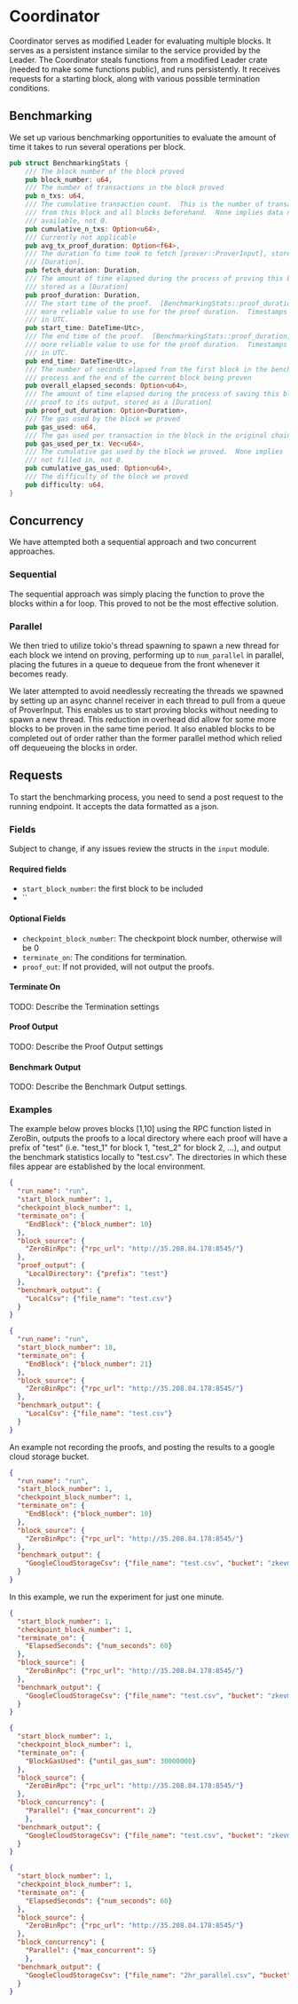 # Coordinator

Coordinator serves as modified Leader for evaluating multiple blocks.  It serves as a persistent instance similar to the service provided by the Leader.  The Coordinator steals functions from a modified Leader crate (needed to make some functions public), and runs persistently.  It receives requests for a starting block, along with various possible termination conditions.

## Benchmarking

We set up various benchmarking opportunities to evaluate the amount of time it takes to run several operations per block.

```rust
pub struct BenchmarkingStats {
    /// The block number of the block proved
    pub block_number: u64,
    /// The number of transactions in the block proved
    pub n_txs: u64,
    /// The cumulative transaction count.  This is the number of transactions
    /// from this block and all blocks beforehand.  None implies data not
    /// available, not 0.
    pub cumulative_n_txs: Option<u64>,
    /// Currently not applicable
    pub avg_tx_proof_duration: Option<f64>,
    /// The duration fo time took to fetch [prover::ProverInput], stored as a
    /// [Duration].
    pub fetch_duration: Duration,
    /// The amount of time elapsed during the process of proving this block,
    /// stored as a [Duration]
    pub proof_duration: Duration,
    /// The start time of the proof.  [BenchmarkingStats::proof_duration] is a
    /// more reliable value to use for the proof duration.  Timestamps measured
    /// in UTC.
    pub start_time: DateTime<Utc>,
    /// The end time of the proof.  [BenchmarkingStats::proof_duration] is a
    /// more reliable value to use for the proof duration.  Timestamps measured
    /// in UTC.
    pub end_time: DateTime<Utc>,
    /// The number of seconds elapsed from the first block in the benchmarking
    /// process and the end of the current block being proven
    pub overall_elapsed_seconds: Option<u64>,
    /// The amount of time elapsed during the process of saving this block's
    /// proof to its output, stored as a [Duration]
    pub proof_out_duration: Option<Duration>,
    /// The gas used by the block we proved
    pub gas_used: u64,
    /// The gas used per transaction in the block in the original chain
    pub gas_used_per_tx: Vec<u64>,
    /// The cumulative gas used by the block we proved.  None implies
    /// not filled in, not 0.
    pub cumulative_gas_used: Option<u64>,
    /// The difficulty of the block we proved
    pub difficulty: u64,
}
```

## Concurrency

We have attempted both a sequential approach and two concurrent approaches.

### Sequential

The sequential approach was simply placing the function to prove the blocks within a for loop.  This proved to not be the most effective solution.  

### Parallel

We then tried to utilize tokio's thread spawning to spawn a new thread for each block we intend on proving, performing up to `num_parallel` in parallel, placing the futures in a queue to dequeue from the front whenever it becomes ready.

We later attempted to avoid needlessly recreating the threads we spawned by setting up an async channel receiver in each thread to pull from a queue of ProverInput.  This enables us to start proving blocks without needing to spawn a new thread.  This reduction in overhead did allow for some more blocks to be proven in the same time period.  It also enabled blocks to be completed out of order rather than the former parallel method which relied off dequeueing the blocks in order.

## Requests

To start the benchmarking process, you need to send a post request to the running endpoint.  It accepts the data formatted as a json.

### Fields

Subject to change, if any issues review the structs in the `input` module.

#### Required fields

- `start_block_number`: the first block to be included
- ``

#### Optional Fields

- `checkpoint_block_number`: The checkpoint block number, otherwise will be 0
- `terminate_on`: The conditions for termination.
- `proof_out`: If not provided, will not output the proofs.  

#### Terminate On

TODO: Describe the Termination settings

#### Proof Output

TODO: Describe the Proof Output settings

#### Benchmark Output

TODO: Describe the Benchmark Output settings.

### Examples

The example below proves blocks [1,10] using the RPC function listed in ZeroBin, outputs the proofs to a local directory where each proof will have a prefix of "test" (i.e. "test_1" for block 1, "test_2" for block 2, ...), and output the benchmark statistics locally to "test.csv".  The directories in which these files appear are established by the local environment.

```json
{
  "run_name": "run",
  "start_block_number": 1,
  "checkpoint_block_number": 1,
  "terminate_on": {
    "EndBlock": {"block_number": 10}
  },
  "block_source": {
    "ZeroBinRpc": {"rpc_url": "http://35.208.84.178:8545/"}
  },
  "proof_output": {
    "LocalDirectory": {"prefix": "test"}
  },
  "benchmark_output": {
    "LocalCsv": {"file_name": "test.csv"}
  }
}
```

```json
{
  "run_name": "run",
  "start_block_number": 18,
  "terminate_on": {
    "EndBlock": {"block_number": 21}
  },
  "block_source": {
    "ZeroBinRpc": {"rpc_url": "http://35.208.84.178:8545/"}
  },
  "benchmark_output": {
    "LocalCsv": {"file_name": "test.csv"}
  }
}
```

An example not recording the proofs, and posting the results to a google cloud storage bucket.

```json
{
  "run_name": "run",
  "start_block_number": 1,
  "checkpoint_block_number": 1,
  "terminate_on": {
    "EndBlock": {"block_number": 10}
  },
  "block_source": {
    "ZeroBinRpc": {"rpc_url": "http://35.208.84.178:8545/"}
  },
  "benchmark_output": {
    "GoogleCloudStorageCsv": {"file_name": "test.csv", "bucket": "zkevm-csv"}
  }
}
```

In this example, we run the experiment for just one minute.

```json
{
  "start_block_number": 1,
  "checkpoint_block_number": 1,
  "terminate_on": {
    "ElapsedSeconds": {"num_seconds": 60}
  },
  "block_source": {
    "ZeroBinRpc": {"rpc_url": "http://35.208.84.178:8545/"}
  },
  "benchmark_output": {
    "GoogleCloudStorageCsv": {"file_name": "test.csv", "bucket": "zkevm-csv"}
  }
}
```

```json
{
  "start_block_number": 1,
  "checkpoint_block_number": 1,
  "terminate_on": {
    "BlockGasUsed": {"until_gas_sum": 30000000}
  },
  "block_source": {
    "ZeroBinRpc": {"rpc_url": "http://35.208.84.178:8545/"}
  },
  "block_concurrency": {
    "Parallel": {"max_concurrent": 2}
    },
  "benchmark_output": {
    "GoogleCloudStorageCsv": {"file_name": "test.csv", "bucket": "zkevm-csv"}
  }
}
```

```json
{
  "start_block_number": 1,
  "checkpoint_block_number": 1,
  "terminate_on": {
    "ElapsedSeconds": {"num_seconds": 60}
  },
  "block_source": {
    "ZeroBinRpc": {"rpc_url": "http://35.208.84.178:8545/"}
  },
  "block_concurrency": {
    "Parallel": {"max_concurrent": 5}
    },
  "benchmark_output": {
    "GoogleCloudStorageCsv": {"file_name": "2hr_parallel.csv", "bucket": "zkevm-csv"}
  }
}
```
